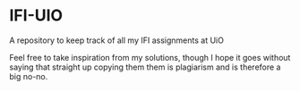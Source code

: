 # IFI-UIO
A repository to keep track of all my IFI assignments at UiO

Feel free to take inspiration from my solutions, though I hope it goes without saying that straight up copying them them is plagiarism and is therefore a big no-no.

